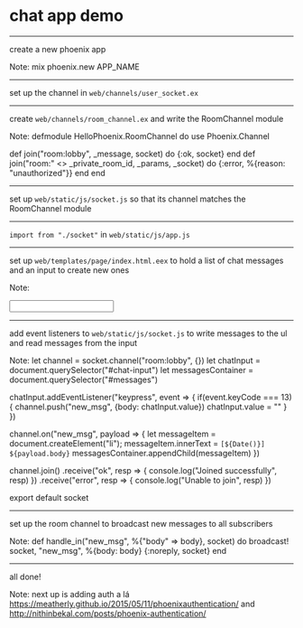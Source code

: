 # chat app demo

---

create a new phoenix app

Note:
mix phoenix.new APP_NAME

---

set up the channel in `web/channels/user_socket.ex`

---

create `web/channels/room_channel.ex` and write the RoomChannel module

Note:
defmodule HelloPhoenix.RoomChannel do
  use Phoenix.Channel

  def join("room:lobby", _message, socket) do
    {:ok, socket}
  end
  def join("room:" <> _private_room_id, _params, _socket) do
    {:error, %{reason: "unauthorized"}}
  end
end

---

set up `web/static/js/socket.js` so that its channel matches the RoomChannel
module

---

`import from "./socket"` in `web/static/js/app.js`

---

set up `web/templates/page/index.html.eex` to hold a list of chat messages and
an input to create new ones

Note:
<ul id="messages"></ul>
<input id="chat-input" type="text"></input>

---

add event listeners to `web/static/js/socket.js` to write messages to the ul
and read messages from the input

Note:
let channel           = socket.channel("room:lobby", {})
let chatInput         = document.querySelector("#chat-input")
let messagesContainer = document.querySelector("#messages")

chatInput.addEventListener("keypress", event => {
  if(event.keyCode === 13){
    channel.push("new_msg", {body: chatInput.value})
    chatInput.value = ""
  }
})

channel.on("new_msg", payload => {
  let messageItem = document.createElement("li");
  messageItem.innerText = `[${Date()}] ${payload.body}`
  messagesContainer.appendChild(messageItem)
})

channel.join()
  .receive("ok", resp => { console.log("Joined successfully", resp) })
  .receive("error", resp => { console.log("Unable to join", resp) })

export default socket

---

set up the room channel to broadcast new messages to all subscribers

Note:
def handle_in("new_msg", %{"body" => body}, socket) do
  broadcast! socket, "new_msg", %{body: body}
  {:noreply, socket}
end

---

all done!

Note:
next up is adding auth a lá https://meatherly.github.io/2015/05/11/phoenixauthentication/ and http://nithinbekal.com/posts/phoenix-authentication/
